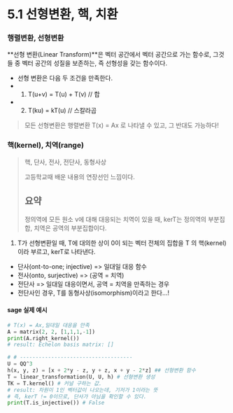 # 5.1 선형변환, 핵, 치환

### 행렬변환, 선형변환

**선형 변환(Linear Transform)**은 벡터 공간에서 벡터 공간으로 가는 함수로, 그것들 중 벡터 공간의 성질을 보존하는, 즉 선형성을 갖는 함수이다. 

- 선형 변환은 다음 두 조건을 만족한다.
- 1) T(u+v) = T(u) + T(v) // 합
- 2) T(ku) = kT(u) // 스칼라곱

> 모든 선형변환은 행렬변환 T(x) = Ax 로 나타낼 수 있고, 그 반대도 가능하다!



###  핵(kernel), 치역(range)

> 핵, 단사, 전사, 전단사, 동형사상
>
> 고등학교때 배운 내용의 연장선인 느낌이다.
>
> ## 요약
>
> 정의역에 모든 원소 v에 대해 대응되는 치역이 있을 때, kerT는 정의역의 부분집합, 치역은 공역의 부분집합이다.

1) T가 선형변환일 때, T에 대의한 상이 0이 되는 벡터 전체의 집합을 T 의 핵(kernel)이라 부르고, kerT로 나타낸다.

- 단사(ont-to-one; injective) => 일대일 대응 함수
- 전사(onto, surjective) => (공역 = 치역)
- 전단사 => 일대일 대응이면서, 공역 = 치역을 만족하는 경우
- 전단사인 경우, T를 동형사상(isomorphism)이라고 한다...! 



#### sage 실제 예시

```python
# T(x) = Ax,일대일 대응을 만족
A = matrix(2, 2, [1,1,1,-1])
print(A.right_kernel())
# result: Echelon basis matrix: [] 

# # ------------------------------------
U = QQ^3
h(x, y, z) = [x + 2*y - z, y + z, x + y - 2*z] ## 선형변환 함수
T = linear_transformation(U, U, h) # 선형변환 생성
TK = T.kernel() # 커널 구하는 값.
# result: 차원이 1인 벡터값이 나오는데, 기저가 1이라는 뜻
# 즉, kerT != 0이므로, 단사가 아님을 확인할 수 있다.
print(T.is_injective()) # False
```

